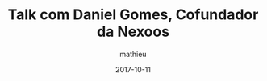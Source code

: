 ---
layout: video
title: "Talk com Daniel Gomes, Cofundador da Nexoos"
youtube_slug: "EqANktSWu6U"
date: 2017-10-11
author: mathieu
pushed: true
locale: "pt-BR"
labels:
  - talk
thumbnail: 2017-10-11-talk-com-daniel-gomes-cofundador-da-nexoos.jpg
description: |
  "Para esta masterclass WagonTalk recebemos Daniel Gomes o fundador da Nexoos, uma das fintech mais promissoras do Brasil que oferece soluções de financiamento peer to peer para pequenos negócios. Papo reto sem frescura."
---